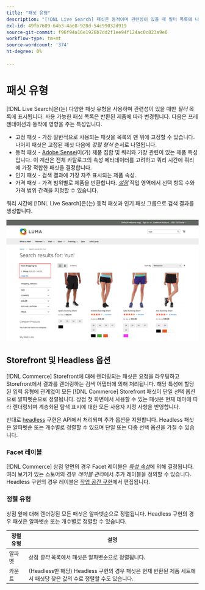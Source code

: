 ```yaml
---
title: "패싯 유형"
description: "[!DNL Live Search] 패싯은 동적이며 관련성이 있을 때 필터 목록에 나타납니다."
exl-id: 49fb7609-64b3-4ae8-928d-54c99032d919
source-git-commit: f96f94a16e1926b7dd2f1ee94f124ac0c823a9e0
workflow-type: tm+mt
source-wordcount: '374'
ht-degree: 0%

---
```


# 패싯 유형

[!DNL Live Search]은(는) 다양한 패싯 유형을 사용하며 관련성이 있을 때만 *필터* 목록에 표시됩니다. 사용 가능한 패싯 목록은 반환된 제품에 따라 변경됩니다. 다음은 프레젠테이션과 동작에 영향을 주는 특성입니다.

* 고정 패싯 - 가장 일반적으로 사용되는 패싯을 목록의 맨 위에 고정할 수 있습니다. 나머지 패싯은 고정된 패싯 다음에 *정렬 형식* 순서로 나열됩니다.
* 동적 패싯 - [Adobe Sensei](https://www.adobe.com/sensei.html)이(가) 제품 집합 및 쿼리와 가장 관련이 있는 제품 특성입니다. 이 계산은 전체 카탈로그의 속성 메타데이터를 고려하고 쿼리 시간에 쿼리에 가장 적합한 패싯을 결정합니다.
* 인기 패싯 - 검색 결과에 가장 자주 표시되는 제품 속성.
* 가격 패싯 - 가격 범위별로 제품을 반환합니다. [*설정*](settings.md) 작업 영역에서 선택 항목 수와 가격 범위 간격을 지정할 수 있습니다.

쿼리 시간에 [!DNL Live Search]은(는) 동적 패싯과 인기 패싯 그룹으로 검색 결과를 생성합니다.

![패싯 - 가격](assets/storefront-search-results-run-price.png)

## Storefront 및 Headless 옵션

[!DNL Commerce] Storefront에 대해 렌더링되는 패싯은 요청을 라우팅하고 Storefront에서 결과를 렌더링하는 검색 어댑터에 의해 처리됩니다. 해당 특성에 할당된 입력 유형에 관계없이 모든 [!DNL Commerce] Storefront 패싯이 단일 선택 옵션으로 알파벳순으로 정렬됩니다. 상점 첫 화면에서 사용할 수 있는 패싯은 현재 테마에 따라 렌더링되며 계층화된 탐색 표시에 대한 모든 사용자 지정 사항을 반영합니다.

반대로 [headless](https://developer.adobe.com/commerce/php/architecture/technical-vision/web-api/) 구현은 API에서 처리되며 추가 옵션을 지원합니다. Headless 패싯은 알파벳순 또는 개수별로 정렬할 수 있으며 단일 또는 다중 선택 옵션을 가질 수 있습니다.

### Facet 레이블

[!DNL Commerce] 상점 앞면의 경우 Facet 레이블은 [*특성 속성*](https://experienceleague.adobe.com/docs/commerce-admin/catalog/product-attributes/create/attribute-product-create.html)에 의해 결정됩니다. 여러 보기가 있는 스토어의 경우 *레이블 관리*&#x200B;에서 추가 레이블을 정의할 수 있습니다. Headless 구현의 경우 레이블은 [작업 공간 구현](faceting-workspace.md)에서 편집됩니다.

### 정렬 유형

상점 앞에 대해 렌더링된 모든 패싯은 알파벳순으로 정렬됩니다. Headless 구현의 경우 패싯은 알파벳순 또는 개수별로 정렬할 수 있습니다.

| 정렬 유형 | 설명 |
|--- |--- |
| 알파벳 | 상점 *필터* 목록에서 패싯은 알파벳순으로 정렬됩니다. |
| 카운트 | (Headless만 해당) Headless 구현의 경우 패싯은 현재 반환된 제품 세트에서 패싯당 찾은 값의 수로 정렬할 수도 있습니다. |

